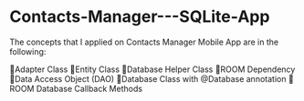 # Contacts-Manager---SQLite-App

The concepts that I applied on Contacts Manager Mobile App are in the following:

📌Adapter Class
📌Entity Class
📌Database Helper Class
📌ROOM Dependency
📌Data Access Object (DAO)
📌Database Class with @Database annotation
📌ROOM Database Callback Methods



